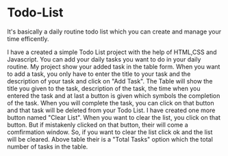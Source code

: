 # Todo-List
It's basically a daily routine todo list which you can create and manage your time efficently.


I have a created a simple Todo List project with the help of HTML,CSS and Javascript. You can add your daily tasks you want to do in your daily routine. My project show your added task in the table form. When you want to add a task, you only have to enter the title to your task and the description of your task and click on "Add Task". The Table will show the title you given to the task, description of the task, the time when you entered the task and at last a button is given which symbols the completion of the task. When you will complete the task, you can click on that button and that task will be deleted from your Todo List. I have created one more button named "Clear List". When you want to clear the list, you click on that button. But if mistakenly clicked on that button, their will come a comfirmation window. So, if you want to clear the list click ok and the list will be cleared. Above table their is a "Total Tasks" option which the total number of tasks in the table.
